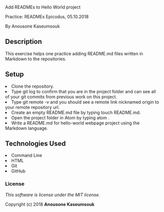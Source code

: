 Add READMEs to Hello World project

Practice: READMEs Epicodus, 05.10.2018

By Anousone Kaseumsouk

## Description

This exercise helps one practice adding README.md files written in Markdown to the repositories.

## Setup

<li>Clone the repository.</li>
<li>Type git log to confirm that you are in the project folder and can see all of your git commits from previous work on this project.</li>
<li>Type git remote -v and you should see a remote link nicknamed origin to your remote repository url.</li>
<li>Create an empty README.md file by typing touch README.md.</li>
<li>Open the project folder in Atom by typing atom .</li>
<li>Write a README.md for hello-world webpage project using the Markdown language.</li>

## Technologies Used

<li>Command Line</li>
<li>HTML</li>
<li>Git</li>
<li>GitHub</li>

### License

*This software is license under the MIT license.*

Copyright (c) 2018 **Anousone Kaseumsouk**
